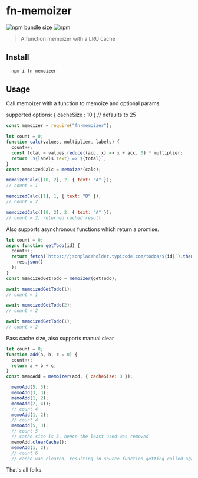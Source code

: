 # fn-memoizer

![npm bundle size](https://img.shields.io/bundlephobia/min/fn-memoizer)
![npm](https://img.shields.io/npm/v/fn-memoizer)

> A function memoizer with a LRU cache

## Install

```bash
  npm i fn-memoizer
```

## Usage

Call memoizer with a function to memoize and optional params.

supported options:
{ cacheSize : 10 } // defaults to 25

```js
const memoizer = require("fn-memoizer");

let count = 0;
function calc(values, multiplier, labels) {
  count++;
  const total = values.reduce((acc, x) => x + acc, 0) * multiplier;
  return `${labels.text} => ${total}`;
}
const memoizedCalc = memoizer(calc);

memoizedCalc([10, 2], 2, { text: "A" });
// count = 1

memoizedCalc([1], 1, { text: "B" });
// count = 2

memoizedCalc([10, 2], 2, { text: "A" });
// count = 2, returned cached result
```

Also supports asynchronous functions which return a promise.

```js
let count = 0;
async function getTodo(id) {
  count++;
  return fetch(`https://jsonplaceholder.typicode.com/todos/${id}`).then((res) =>
    res.json()
  );
}
const memoizedGetTodo = memoizer(getTodo);

await memoizedGetTodo(1);
// count = 1

await memoizedGetTodo(2);
// count = 2

await memoizedGetTodo(1);
// count = 2
```

Pass cache size, also supports manual clear

```js
let count = 0;
function add(a, b, c = 0) {
  count++;
  return a + b + c;
}
const memoAdd = memoizer(add, { cacheSize: 3 });

  memoAdd(5, 3);
  memoAdd(3, 3);
  memoAdd(1, 2);
  memoAdd(2, 4));
  // count 4
  memoAdd(1, 2);
  // count 4
  memoAdd(5, 3);
  // count 5
  // cache size is 3, hence the least used was removed
  memoAdd.clearCache();
  memoAdd(1, 2);
  // count 6
  // cache was cleared, resulting in source function getting called again
```

That's all folks.
